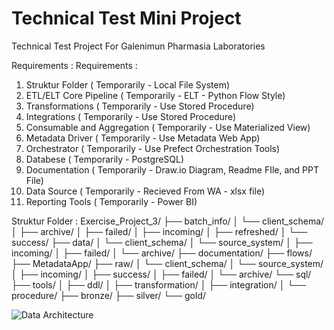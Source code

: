 # Technical Test Mini Project
Technical Test Project For Galenimun Pharmasia Laboratories

Requirements :
Requirements :
1. Struktur Folder ( Temporarily - Local File System)
2. ETL/ELT Core Pipeline ( Temporarily - ELT - Python Flow Style)
3. Transformations ( Temporarily - Use Stored Procedure)
4. Integrations ( Temporarily - Use Stored Procedure)
5. Consumable and Aggregation ( Temporarily - Use Materialized View)
6. Metadata Driver ( Temporarily - Use Metadata Web App)
7. Orchestrator ( Temporarily - Use Prefect Orchestration Tools)
8. Databese ( Temporarily - PostgreSQL)
9. Documentation ( Temporarily - Draw.io Diagram, Readme FIle, and PPT File)
10. Data Source ( Temporarily - Recieved From WA - xlsx file)
11. Reporting Tools ( Temporarily - Power BI)

Struktur Folder :
Exercise_Project_3/
├── batch_info/
│   └── client_schema/
│       ├── archive/
│       ├── failed/
│       ├── incoming/
│       ├── refreshed/
│       └── success/
├── data/
│   └── client_schema/
│       └── source_system/
│           ├── incoming/
│           ├── failed/
│           └── archive/
├── documentation/
├── flows/
├── MetadataApp/
├── raw/
│   └── client_schema/
│       └── source_system/
│           ├── incoming/
│           ├── success/
│           ├── failed/
│           └── archive/
└── sql/
├── tools/
│   ├── ddl/
│   ├── transformation/
│   ├── integration/
│   └── procedure/
├── bronze/
├── silver/
└── gold/

![Data Architecture](https://github.com/user-attachments/assets/8abeabf3-82e6-4a25-89d1-5c86293cd8b8)




